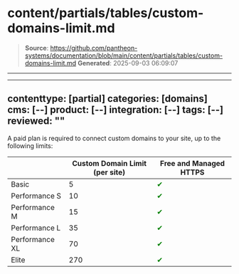# content/partials/tables/custom-domains-limit.md

> **Source**: https://github.com/pantheon-systems/documentation/blob/main/content/partials/tables/custom-domains-limit.md
> **Generated**: 2025-09-03 06:09:07

---

---
contenttype: [partial]
categories: [domains]
cms: [--]
product: [--]
integration: [--]
tags: [--]
reviewed: ""
---

A paid plan is required to connect custom domains to your site, up to the following limits:

|       | Custom Domain Limit (per site) | Free and Managed HTTPS                         |
|----------------|--------------------------------|------------------------------------------------|
| Basic          | 5                              | <span style="color:green">✔</span>  |
| Performance S  | 10                             |  <span style="color:green">✔</span> |
| Performance M  | 15                             | <span style="color:green">✔</span> |
| Performance L  | 35                             |  <span style="color:green">✔</span> |
| Performance XL | 70                             |  <span style="color:green">✔</span>  |
| Elite          | 270                            |  <span style="color:green">✔</span>  |